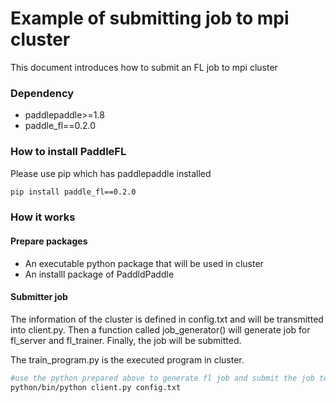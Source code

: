 # Example of submitting job to mpi cluster

This document introduces how to submit an FL job to mpi cluster

### Dependency

- paddlepaddle>=1.8
- paddle_fl==0.2.0

### How to install PaddleFL

Please use pip which has paddlepaddle installed

```sh
pip install paddle_fl==0.2.0
```

### How it works 

#### Prepare packages

- An executable python package that will be used in cluster
- An installl package of PaddldPaddle

#### Submitter job

The information of the cluster is defined in config.txt and will be transmitted into client.py. Then a function called job_generator() will generate job for fl_server and fl_trainer. Finally, the job will be submitted. 

The train_program.py is the executed program in cluster.
```sh
#use the python prepared above to generate fl job and submit the job to mpi cluster
python/bin/python client.py config.txt
```



